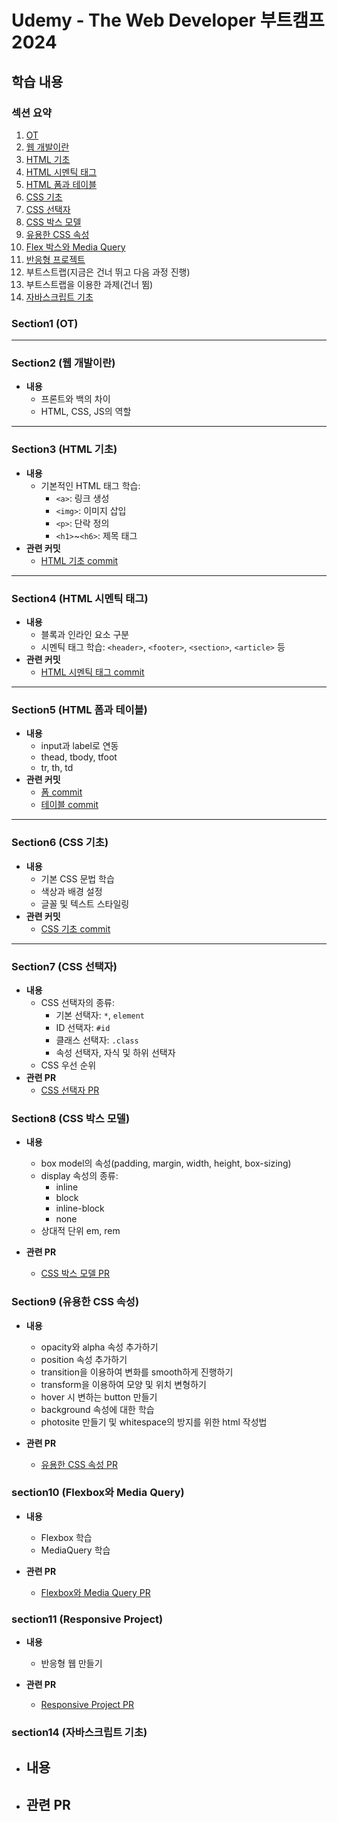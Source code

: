 # Udemy - The Web Developer 부트캠프 2024

## 학습 내용

### 섹션 요약
1. [OT](#section1-ot)
2. [웹 개발이란](#section2-웹-개발이란)
3. [HTML 기초](#section3-html-기초)
4. [HTML 시멘틱 태그](#section4-html-시멘틱-태그)
5. [HTML 폼과 테이블](#section5-html-폼과-테이블)
6. [CSS 기초](#section6-css-기초)
7. [CSS 선택자](#section7-css-선택자)
8. [CSS 박스 모델](#section8-css-박스-모델)
9. [유용한 CSS 속성](#section9-유용한-css-속성)
10. [Flex 박스와 Media Query](#section10-Flexbox와-Media-Query)
11. [반응형 프로젝트](#section11-Responsive-Project)
12. 부트스트랩(지금은 건너 뛰고 다음 과정 진행)
13. 부트스트랩을 이용한 과제(건너 뜀)
14. [자바스크립트 기초](#section14-자바스크립트-기초)

### Section1 (OT)
---

### Section2 (웹 개발이란)
- **내용**
  - 프론트와 백의 차이
  - HTML, CSS, JS의 역할

---

### Section3 (HTML 기초)
- **내용**
  - 기본적인 HTML 태그 학습:
    - `<a>`: 링크 생성
    - `<img>`: 이미지 삽입
    - `<p>`: 단락 정의
    - `<h1>`~`<h6>`: 제목 태그
- **관련 커밋**
  - [HTML 기초 commit](https://github.com/yoonc01/-Udemy--The-Web-Developer/commit/d08ad699c3fa7ae3499d87f2f4c2e2cd821e5cd0)

---

### Section4 (HTML 시멘틱 태그)
- **내용**
  - 블록과 인라인 요소 구분
  - 시멘틱 태그 학습: `<header>`, `<footer>`, `<section>`, `<article>` 등
- **관련 커밋**
  - [HTML 시멘틱 태그 commit](https://github.com/yoonc01/-Udemy--The-Web-Developer/commit/041f1cd64f26bdf77089f9304620e9055e3bdd97)

---

### Section5 (HTML 폼과 테이블)
- **내용**
  - input과 label로 연동
  - thead, tbody, tfoot
  - tr, th, td
- **관련 커밋**
  - [폼 commit](https://github.com/yoonc01/-Udemy--The-Web-Developer/commit/2122390c34f6d69f774670f2114dc9afadfabec9)
  - [테이블 commit](https://github.com/yoonc01/-Udemy--The-Web-Developer/commit/39f6ecfa3fa73b65603a9a29162dddd36026391b)

---

### Section6 (CSS 기초)
- **내용**
  - 기본 CSS 문법 학습
  - 색상과 배경 설정
  - 글꼴 및 텍스트 스타일링
- **관련 커밋**
  - [CSS 기초 commit](https://github.com/yoonc01/-Udemy--The-Web-Developer/commit/e2b3bd38d8b3ae5d9f556b0c760f3103bc86c5a9)

---

### Section7 (CSS 선택자)
- **내용**
  - CSS 선택자의 종류:
    - 기본 선택자: `*`, `element`
    - ID 선택자: `#id`
    - 클래스 선택자: `.class`
    - 속성 선택자, 자식 및 하위 선택자
  - CSS 우선 순위
- **관련 PR**
  - [CSS 선택자 PR](https://github.com/yoonc01/-Udemy--The-Web-Developer/pull/1)


### Section8 (CSS 박스 모델)
- **내용**
  - box model의 속성(padding, margin, width, height, box-sizing)
  - display 속성의 종류:
    - inline
    - block
    - inline-block
    - none
  - 상대적 단위 em, rem

- **관련 PR**
  - [CSS 박스 모델 PR](https://github.com/yoonc01/-Udemy--The-Web-Developer/pull/2)

### Section9 (유용한 CSS 속성)
- **내용**
  - opacity와 alpha 속성 추가하기
  - position 속성 추가하기
  - transition을 이용하여 변화를 smooth하게 진행하기
  - transform을 이용하여 모양 및 위치 변형하기
  - hover 시 변하는 button 만들기
  - background 속성에 대한 학습
  - photosite 만들기 및 whitespace의 방지를 위한 html 작성법


- **관련 PR**
  - [유용한 CSS 속성 PR](https://github.com/yoonc01/-Udemy--The-Web-Developer/pull/3)
 
### section10 (Flexbox와 Media Query)
- **내용**
  - Flexbox 학습
  - MediaQuery 학습

- **관련 PR**
  - [Flexbox와 Media Query PR](https://github.com/yoonc01/-Udemy--The-Web-Developer/pull/4)

### section11 (Responsive Project)
- **내용**
  - 반응형 웹 만들기
 
- **관련 PR**
  - [Responsive Project PR](https://github.com/yoonc01/-Udemy--The-Web-Developer/pull/5)

### section14 (자바스크립트 기초)
- **내용**
  - 
 
- **관련 PR**
  - 
